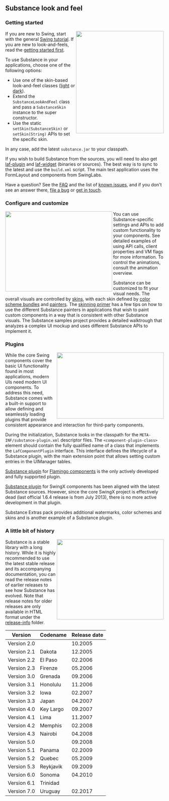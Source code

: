 ## Substance look and feel

### Getting started

<img src="https://raw.githubusercontent.com/kirill-grouchnikov/substance/master/www/images/walkthrough/all.png" width="279" height="324" border=0 align="right">

If you are new to Swing, start with the general [Swing tutorial](http://java.sun.com/docs/books/tutorial/uiswing/). If you are new to look-and-feels, read the [getting started first](docs/getting-started.md).

To use Substance in your applications, choose one of the following options:

* Use one of the skin-based look-and-feel classes ([light](docs/skins/toneddown.md) or [dark](docs/skins/dark.md)).
* Extend the `SubstanceLookAndFeel` class and pass a `SubstanceSkin` instance to the super constructor.
* Use the static `setSkin(SubstanceSkin)` or `setSkin(String)` APIs to set the specific skin.

In any case, add the latest `substance.jar` to your classpath.

If you wish to build Substance from the sources, you will need to also get [laf-plugin](https://github.com/kirill-grouchnikov/laf-plugin) and [laf-widget](https://github.com/kirill-grouchnikov/laf-widgetn) (binaries or sources). The best way is to sync to the latest and use the `build.xml` script. The main test application uses the FormLayout and components from SwingLabs.

Have a question? See the [FAQ](docs/faq.md) and the list of [known issues](docs/known_issues.md), and if you don't see an answer there, [file a bug](https://github.com/kirill-grouchnikov/substance/issues) or [get in touch](http://www.pushing-pixels.org/about-me).

### Configure and customize

<img src="https://raw.githubusercontent.com/kirill-grouchnikov/substance/master/www/images/screenshots/skins/nebulabrickwall1.png" width="340" height="254" border=0 align="left">
You can use Substance-specific settings and APIs to add custom functionality to your components. See detailed examples of using API calls, client properties and VM flags for more information. To control the animations, consult the animation overview.

Substance can be customized to fit your visual needs. The overall visuals are controlled by [skins](docs/skins/overview.md), with each skin defined by [color scheme bundles](docs/skins/colorschemebundles.md) and [painters](docs/painters/overview.md). The [skinning primer](docs/painters/custom-skinning.md) has a few tips on how to use the different Substance painters in applications that wish to paint custom components in a way that is consistent with other Substance visuals. The Substance samples project provides a detailed walktrough that analyzes a complex UI mockup and uses different Substance APIs to implement it.

### Plugins

<img src="https://raw.githubusercontent.com/kirill-grouchnikov/substance/master/www/images/learn/ribbon.png" width="340" height="210" border=0 align="right">

While the core Swing components cover the basic UI functionality found in most applications, modern UIs need modern UI components. To address this need, Substance comes with a built-in support to allow defining and seamlessly loading plugins that provide consistent appearance and interaction for third-party components.

During the initialization, Substance looks in the classpath for the `META-INF/substance-plugin.xml` descriptor files. The `<component-plugin-class>` element should contain the fully qualified name of a class that implements the `LafComponentPlugin` interface. This interface defines the lifecycle of a Substance plugin, with the main extension point that allows setting custom entries in the UIManager tables.

[Substance plugin](https://github.com/kirill-grouchnikov/substance-flamingo) for [Flamingo components](https://github.com/kirill-grouchnikov/flamingo) is the only actively developed and fully supported plugin.

[Substance plugin](https://github.com/kirill-grouchnikov/substance-swingx) for SwingX components has been aligned with the latest Substance sources. However, since the core SwingX project is effectively dead (last official 1.6.4 release is from July 2013), there is no more active development in that plugin.

Substance Extras pack provides additional watermarks, color schemes and skins and is another example of a Substance plugin.

### A little bit of history

<img src="https://raw.githubusercontent.com/kirill-grouchnikov/substance/master/www/images/screenshots/skins/creme1.png" width="340" height="254" border=0 align="right">

Substance is a stable library with a long history. While it is highly recommended to use the latest stable release and its accompanying documentation, you can read the release notes of earlier releases to see how Substance has evolved. Note that release notes for older releases are only available in HTML format under the [release-info](https://github.com/kirill-grouchnikov/substance/tree/master/www/release-info) folder.

| Version | Codename | Release date |
| ------------- | ------------- | ------------- |
| Version 2.0 |   | 10.2005  |
| Version 2.1 | Dakota  | 12.2005  |
| Version 2.2 | El Paso  | 02.2006  |
| Version 2.3 | Firenze  | 05.2006  |
| Version 3.0 | Grenada  | 09.2006  |
| Version 3.1 | Honolulu | 11.2006 |
| Version 3.2 | Iowa | 02.2007 |
| Version 3.3 | Japan | 04.2007 |
| Version 4.0 | Key Largo	| 09.2007 |
| Version 4.1 | Lima | 11.2007 |
| Version 4.2 | Memphis | 02.2008 |
| Version 4.3 | Nairobi	| 04.2008 |
| Version 5.0	| | 09.2008 |
| Version 5.1 | Panama | 02.2009 |
| Version 5.2 | Quebec | 05.2009 |
| Version 5.3 | Reykjavik | 09.2009 |
| Version 6.0 | Sonoma | 04.2010 |
| Version 6.1 | Trinidad | |
| Version 7.0 | Uruguay | 02.2017 |

